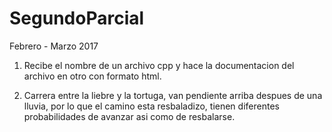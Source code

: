 # SegundoParcial
Febrero - Marzo 2017

1. Recibe el nombre de un archivo cpp y hace la documentacion del archivo en otro con formato html.

2. Carrera entre la liebre y la tortuga, van pendiente arriba despues de una lluvia, por lo que el camino esta resbaladizo, tienen diferentes probabilidades de avanzar asi como de resbalarse.
